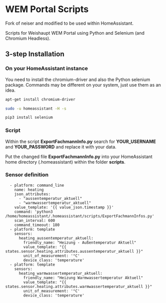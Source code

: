 # WEM Portal Scripts

Fork of neiser and modified to be used within HomeAssistant.

Scripts for Weishaupt WEM Portal using Python and Selenium (and Chromium Headless).

## 3-step Installation

### On your HomeAssistant instance

You need to install the chromium-driver and also the Python selenium package. Commands may be different on your system, just use them as an idea.

```bash
apt-get install chromium-driver

sudo -u homeassistant -H -s

pip3 install selenium
```

### Script

Within the script **ExportFachmannInfo.py** search for **YOUR\_USERNAME** and **YOUR\_PASSWORD** and replace it with your data.

Put the changed file **ExportFachmannInfo.py** into your HomeAssistant home directory (.homeassistant) within the folder **scripts**.

### Sensor definition

```sensor:
  - platform: command_line
    name: heating
    json_attributes:
      - "aussentemperatur_aktuell"
      - "warmwassertemperatur_aktuell"
    value_template: '{{ value_json.timestamp }}'
    command: 'python3 /home/homeassistant/.homeassistant/scripts/ExportFachmannInfos.py'
    scan_interval: 600
    command_timeout: 180
  - platform: template
    sensors:
      heating_aussentemperatur_aktuell:
        friendly_name: "Heizung - Außentemperatur Aktuell"
        value_template: "{{ states.sensor.heating.attributes.aussentemperatur_aktuell }}"
        unit_of_measurement: '°C'
        device_class: 'temperature'
  - platform: template
    sensors:
      heating_warmwassertemperatur_aktuell:
        friendly_name: "Heizung Warmwassertemperatur Aktuell"
        value_template: "{{ states.sensor.heating.attributes.warmwassertemperatur_aktuell }}"
        unit_of_measurement: '°C'
        device_class: 'temperature'
```
